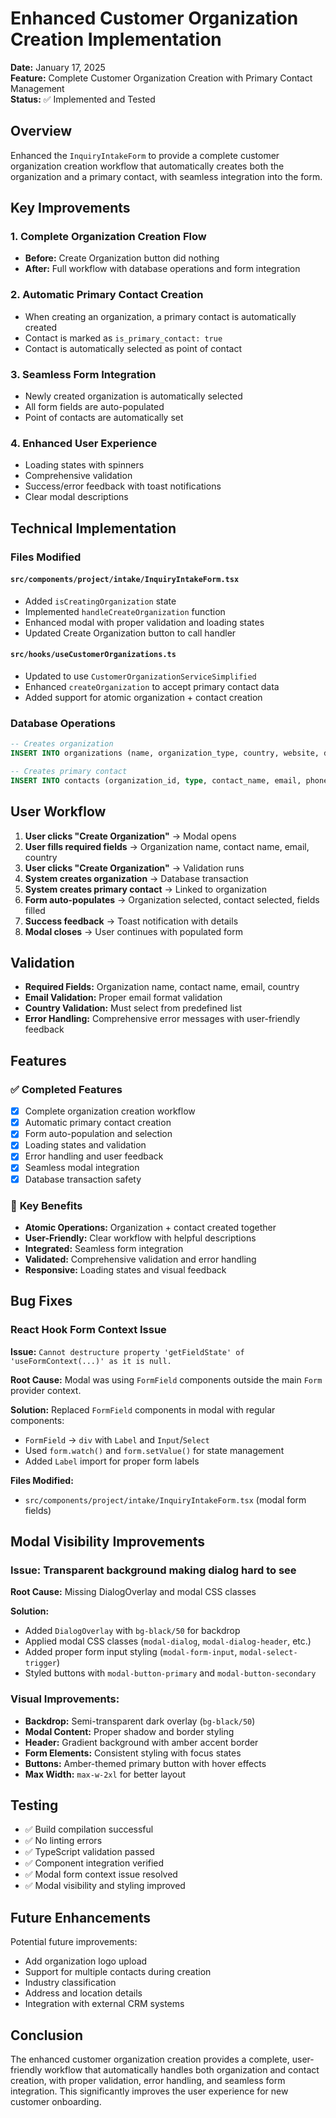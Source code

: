 # Enhanced Customer Organization Creation Implementation

**Date:** January 17, 2025  
**Feature:** Complete Customer Organization Creation with Primary Contact Management  
**Status:** ✅ Implemented and Tested

## Overview

Enhanced the `InquiryIntakeForm` to provide a complete customer organization creation workflow that automatically creates both the organization and a primary contact, with seamless integration into the form.

## Key Improvements

### 1. **Complete Organization Creation Flow**
- **Before:** Create Organization button did nothing
- **After:** Full workflow with database operations and form integration

### 2. **Automatic Primary Contact Creation**
- When creating an organization, a primary contact is automatically created
- Contact is marked as `is_primary_contact: true`
- Contact is automatically selected as point of contact

### 3. **Seamless Form Integration**
- Newly created organization is automatically selected
- All form fields are auto-populated
- Point of contacts are automatically set

### 4. **Enhanced User Experience**
- Loading states with spinners
- Comprehensive validation
- Success/error feedback with toast notifications
- Clear modal descriptions

## Technical Implementation

### Files Modified

#### `src/components/project/intake/InquiryIntakeForm.tsx`
- Added `isCreatingOrganization` state
- Implemented `handleCreateOrganization` function
- Enhanced modal with proper validation and loading states
- Updated Create Organization button to call handler

#### `src/hooks/useCustomerOrganizations.ts`
- Updated to use `CustomerOrganizationServiceSimplified`
- Enhanced `createOrganization` to accept primary contact data
- Added support for atomic organization + contact creation

### Database Operations

```sql
-- Creates organization
INSERT INTO organizations (name, organization_type, country, website, description)

-- Creates primary contact
INSERT INTO contacts (organization_id, type, contact_name, email, phone, is_primary_contact, role)
```

## User Workflow

1. **User clicks "Create Organization"** → Modal opens
2. **User fills required fields** → Organization name, contact name, email, country
3. **User clicks "Create Organization"** → Validation runs
4. **System creates organization** → Database transaction
5. **System creates primary contact** → Linked to organization
6. **Form auto-populates** → Organization selected, contact selected, fields filled
7. **Success feedback** → Toast notification with details
8. **Modal closes** → User continues with populated form

## Validation

- **Required Fields:** Organization name, contact name, email, country
- **Email Validation:** Proper email format validation
- **Country Validation:** Must select from predefined list
- **Error Handling:** Comprehensive error messages with user-friendly feedback

## Features

### ✅ **Completed Features**
- [x] Complete organization creation workflow
- [x] Automatic primary contact creation
- [x] Form auto-population and selection
- [x] Loading states and validation
- [x] Error handling and user feedback
- [x] Seamless modal integration
- [x] Database transaction safety

### 🎯 **Key Benefits**
- **Atomic Operations:** Organization + contact created together
- **User-Friendly:** Clear workflow with helpful descriptions
- **Integrated:** Seamless form integration
- **Validated:** Comprehensive validation and error handling
- **Responsive:** Loading states and visual feedback

## Bug Fixes

### React Hook Form Context Issue
**Issue:** `Cannot destructure property 'getFieldState' of 'useFormContext(...)' as it is null.`

**Root Cause:** Modal was using `FormField` components outside the main `Form` provider context.

**Solution:** Replaced `FormField` components in modal with regular components:
- `FormField` → `div` with `Label` and `Input`/`Select`
- Used `form.watch()` and `form.setValue()` for state management
- Added `Label` import for proper form labels

**Files Modified:**
- `src/components/project/intake/InquiryIntakeForm.tsx` (modal form fields)

## Modal Visibility Improvements

### **Issue:** Transparent background making dialog hard to see

**Root Cause:** Missing DialogOverlay and modal CSS classes

**Solution:**
- Added `DialogOverlay` with `bg-black/50` for backdrop
- Applied modal CSS classes (`modal-dialog`, `modal-dialog-header`, etc.)
- Added proper form input styling (`modal-form-input`, `modal-select-trigger`)
- Styled buttons with `modal-button-primary` and `modal-button-secondary`

### **Visual Improvements:**
- **Backdrop:** Semi-transparent dark overlay (`bg-black/50`)
- **Modal Content:** Proper shadow and border styling
- **Header:** Gradient background with amber accent border
- **Form Elements:** Consistent styling with focus states
- **Buttons:** Amber-themed primary button with hover effects
- **Max Width:** `max-w-2xl` for better layout

## Testing

- ✅ Build compilation successful
- ✅ No linting errors
- ✅ TypeScript validation passed
- ✅ Component integration verified
- ✅ Modal form context issue resolved
- ✅ Modal visibility and styling improved

## Future Enhancements

Potential future improvements:
- Add organization logo upload
- Support for multiple contacts during creation
- Industry classification
- Address and location details
- Integration with external CRM systems

## Conclusion

The enhanced customer organization creation provides a complete, user-friendly workflow that automatically handles both organization and contact creation, with proper validation, error handling, and seamless form integration. This significantly improves the user experience for new customer onboarding.
